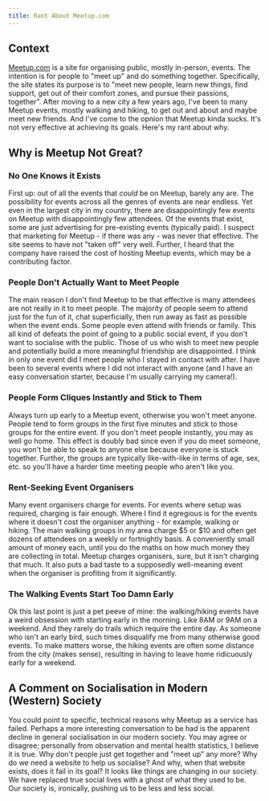 ```yaml
---
title: Rant About Meetup.com
---
```


## Context

[Meetup.com](https://www.meetup.com/) is a site for organising public, mostly in-person, events. The intention is for people to "meet up" and do something together. Specifically, the site states its purpose is to "meet new people, learn new things, find support, get out of their comfort zones, and pursue their passions, together". After moving to a new city a few years ago, I've been to many Meetup events, mostly walking and hiking, to get out and about and maybe meet new friends. And I've come to the opnion that Meetup kinda sucks. It's not very effective at achieving its goals. Here's my rant about why.

## Why is Meetup Not Great?

### No One Knows it Exists

First up: out of all the events that *could* be on Meetup, barely any are. The possibility for events across all the genres of events are near endless. Yet even in the largest city in my country, there are disappointingly few events on Meetup with disappointingly few attendees. Of the events that exist, some are just advertising for pre-existing events (typically paid). I suspect that marketing for Meetup - if there was any - was never that effective. The site seems to have not "taken off" very well. Further, I heard that the company have raised the cost of hosting Meetup events, which may be a contributing factor.

### People Don't Actually Want to Meet People

The main reason I don't find Meetup to be that effective is many attendees are not really in it to meet people. The majority of people seem to attend just for the fun of it, chat superficially, then run away as fast as possible when the event ends. Some people even attend with friends or family. This all kind of defeats the point of going to a public social event, if you don't want to socialise with the public. Those of us who wish to meet new people and potentially build a more meaningful friendship are disappointed. I think in only one event did I meet people who I stayed in contact with after. I have been to several events where I did not interact with anyone (and I have an easy conversation starter, because I'm usually carrying my camera!).

### People Form Cliques Instantly and Stick to Them

Always turn up early to a Meetup event, otherwise you won't meet anyone. People tend to form groups in the first five minutes and stick to those groups for the entire event. If you don't meet people instantly, you may as well go home. This effect is doubly bad since even if you do meet someone, you won't be able to speak to anyone else because everyone is stuck together. Further, the groups are typically like-with-like in terms of age, sex, etc. so you'll have a harder time meeting people who aren't like you.

### Rent-Seeking Event Organisers

Many event organisers charge for events. For events where setup was required, charging is fair enough. Where I find it egregious is for the events where it doesn't cost the organiser anything - for example, walking or hiking. The main walking groups in my area charge $5 or $10 and often get dozens of attendees on a weekly or fortnightly basis. A conveniently small amount of money each, until you do the maths on how much money they are collecting in total. Meetup charges organisers, sure, but it isn't charging that much. It also puts a bad taste to a supposedly well-meaning event when the organiser is profiting from it significantly.

### The Walking Events Start Too Damn Early

Ok this last point is just a pet peeve of mine: the walking/hiking events have a weird obsession with starting early in the morning. Like 8AM or 9AM on a weekend. And they rarely do trails which require the entire day. As someone who isn't an early bird, such times disqualify me from many otherwise good events. To make matters worse, the hiking events are often some distance from the city (makes sense), resulting in having to leave home ridicuously early for a weekend.

## A Comment on Socialisation in Modern (Western) Society

You could point to specific, technical reasons why Meetup as a service has failed. Perhaps a more interesting conversation to be had is the apparent decline in general socialisation in our modern society. You may agree or disagree; personally from observation and mental health statistics, I believe it is true. Why don't people just get together and "meet up" any more? Why do we need a website to help us socialise? And why, when that website exists, does it fail in its goal? It looks like things are changing in our society. We have replaced true social lives with a ghost of what they used to be.  
Our society is, ironically, pushing us to be less and less social.
